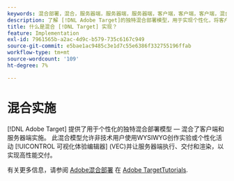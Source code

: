 ```yaml
---
keywords: 混合部署，混合，服务器端，服务器端，服务器端，客户端，客户端，客户端，混合实施，混合部署0
description: 了解 [!DNL Adobe Target]的独特混合部署模型，用于实现个性化，将客户端和服务器端实施混合在一起。
title: 什么是混合 [!DNL Target] 实现？
feature: Implementation
exl-id: 7961565b-a2ac-4d9c-b579-735c6167c949
source-git-commit: e5bae1ac9485c3e1d7c55e6386f332755196ffab
workflow-type: tm+mt
source-wordcount: '109'
ht-degree: 7%

---
```


# 混合实施

[!DNL Adobe Target] 提供了用于个性化的独特混合部署模型 — 混合了客户端和服务器端实施。 此混合模型允许非技术用户使用WYSIWYG创作实验或个性化活动 [!UICONTROL 可视化体验编辑器] (VEC)并让服务器端执行、交付和渲染，以实现高性能交付。

有关更多信息，请参阅 [Adobe混合部署](https://experienceleague.adobe.com/docs/target-learn/tutorials/implementation/hybrid-deployment.html) 在 [Adobe TargetTutorials](https://experienceleague.adobe.com/docs/target-learn/tutorials/overview.html?lang=zh-Hans).
